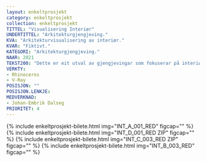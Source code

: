 ```yaml
---
layout: enkeltprosjekt
category: enkeltprosjekt
collection: enkeltprosjekt
TITTEL: "Visualisering Interiør"
UNDERTITTEL: "Arkitekturgjengjeving."
KVA: "Arkitekturvisualisering av interiør."
KVAR: "Fiktivt."
KATEGORI: "Arkitekturgjengjeving."
NAAR: 2021
TEKST200: "Dette er eit utval av gjengjevingar som fokuserar på interiør. Prosjektet som er gjengjeve er ikkje utvikla i detalj, og gjengjevingane fokuserar berre på eitt rom. <br><br> Programvarene som er brukt har eg vald fordi eg har tru på dei, og meiner dei skal vera gode til formålet. Prosjektet har eg brukt som anledning til å verte kjend med spesielt V-Ray, då eg tidlegare har jobba mykje med Rhinoceros og brukt det i både utvikling og modellering. <br><br> Bileta er forsøk på å leike med lys og interiør, og augnar å liggje så tett på realisme som mogleg. Dette betyr mykje små justeringar, og er eit tidkrevjande arbeid. Bileta leid noko av at dette huset ikkje er prosjektert, men laga som et utstillings- eller prøverom for meg å arbeide i, og har difor ikkje synlege romforløp. Rommet som er synt i bileta er òg forma som eit trapes, og kan gje eit forvirrande perspektiv. <br><br> I ettertid har eg lærd fleire måtar å optimalisere bruken av verktya på, og eg har vorte flinkare i å forstå kva ein burde prioritere. Verktya er gode for å framstille foreslege prosjekt, men kan òg brukast i ei mykje tidlegare fase i prosjektering. Dette likar eg å arbeide med."
VERKTY:
- Rhinoceros
- V-Ray
POSISJON: ""
POSISJON.LENKJE: 
MEDVERKNAD: 
- Johan-Embrik Dalseg
PRIORITET: 4
---
```

{% include enkeltprosjekt-bilete.html   img="INT_A_001_RED"     figcap="" %}
{% include enkeltprosjekt-bilete.html   img="INT_D_001_RED ZIP" figcap="" %}
{% include enkeltprosjekt-bilete.html   img="INT_C_003_RED ZIP" figcap="" %}
{% include enkeltprosjekt-bilete.html   img="INT_B_003_RED"     figcap="" %}